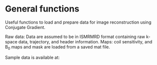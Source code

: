 # General functions
Useful functions to load and prepare data for image reconstruction using Conjugate Gradient.

Raw data: Data are assumed to be in ISMRMRD format containing raw k-space data, trajectory, and header information.
Maps: coil sensitivity, and B<sub>0</sub> maps and mask are loaded from a saved mat file.

Sample data is available at:

